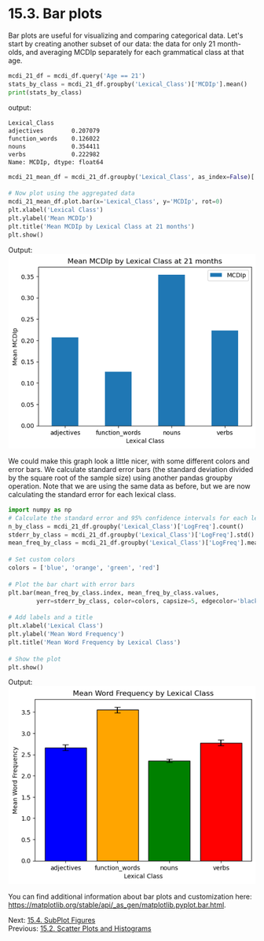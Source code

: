 # 15.3. Bar plots

Bar plots are useful for visualizing and comparing categorical data. Let's start by creating another subset of our data:
the data for only 21 month-olds, and averaging MCDIp separately for each grammatical class at that age.

```python
mcdi_21_df = mcdi_df.query('Age == 21')
stats_by_class = mcdi_21_df.groupby('Lexical_Class')['MCDIp'].mean()
print(stats_by_class)
```

output:

```text
Lexical_Class
adjectives        0.207079
function_words    0.126022
nouns             0.354411
verbs             0.222982
Name: MCDIp, dtype: float64
```

```python
mcdi_21_mean_df = mcdi_21_df.groupby('Lexical_Class', as_index=False)['MCDIp'].mean()

# Now plot using the aggregated data
mcdi_21_mean_df.plot.bar(x='Lexical_Class', y='MCDIp', rot=0)
plt.xlabel('Lexical Class')
plt.ylabel('Mean MCDIp')
plt.title('Mean MCDIp by Lexical Class at 21 months')
plt.show()
```

Output:\
![Sad Bar Plot](../images/bar_plot.png)

We could make this graph look a little nicer, with some different colors and error bars. We calculate standard error
bars (the standard deviation divided by the square root of the sample size) using another pandas groupby operation.
Note that we are using the same data as before, but we are now calculating the standard error for each lexical class.

```python
import numpy as np
# Calculate the standard error and 95% confidence intervals for each lexical class
n_by_class = mcdi_21_df.groupby('Lexical_Class')['LogFreq'].count()
stderr_by_class = mcdi_21_df.groupby('Lexical_Class')['LogFreq'].std() / np.sqrt(n_by_class)
mean_freq_by_class = mcdi_21_df.groupby('Lexical_Class')['LogFreq'].mean()

# Set custom colors
colors = ['blue', 'orange', 'green', 'red']

# Plot the bar chart with error bars
plt.bar(mean_freq_by_class.index, mean_freq_by_class.values,
        yerr=stderr_by_class, color=colors, capsize=5, edgecolor='black')

# Add labels and a title
plt.xlabel('Lexical Class')
plt.ylabel('Mean Word Frequency')
plt.title('Mean Word Frequency by Lexical Class')

# Show the plot
plt.show()
```

Output:\
![Nice Bar Plot](../images/nice_bars.png)

You can find additional information about bar plots and customization here: https://matplotlib.org/stable/api/_as_gen/matplotlib.pyplot.bar.html.

Next: [15.4. SubPlot Figures](15.4.%20SubPlot%20Figures.md)<br>
Previous: [15.2. Scatter Plots and Histograms](15.2.%20Scatterplots%20and%20Histograms.md)
